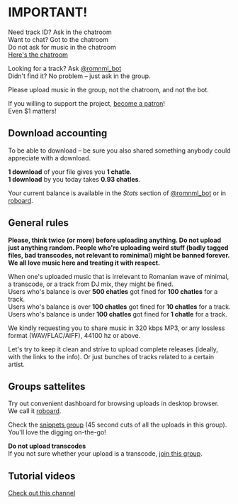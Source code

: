 # IMPORTANT!

Need track ID? Ask in the chatroom  
Want to chat? Got to the chatroom  
Do not ask for music in the chatroom  
[Here's the chatroom](https://t.me/romnml)

Looking for a track? Ask [@romnml_bot](https://t.me/romnml_bot)  
Didn't find it? No problem – just ask in the group.

Please upload music in the group, not the chatroom, and not the bot.

If you willing to support the project, [become a patron](https://patreon.com/rominimal)!  
Even $1 matters!

## Download accounting

To be able to download – be sure you also shared something anybody could appreciate with a download.

**1 download** of your file gives you **1 chatle**.  
**1 download** by you today takes **0.93 chatles**.

Your current balance is available in the *Stats* section of [@romnml_bot](https://t.me/romnml_bot) or in [roboard](https://romnml.rv7.ru).

## General rules

**Please, think twice (or more) before uploading anything. Do not upload just anything random. People who're uploading weird stuff (badly tagged files, bad transcodes, not relevant to rominimal) might be banned forever. We all love music here and treating it with respect.**

When one's uploaded music that is irrelevant to Romanian wave of minimal, a transcode, or a track from DJ mix, they might be fined.  
Users who's balance is over **500 chatles** got fined for **100 chatles** for a track.  
Users who's balance is over **100 chatles** got fined for **10 chatles** for a track.  
Users who's balance is under **100 chatles** got fined for **1 chatle** for a track.

We kindly requesting you to share music in 320 kbps MP3, or any lossless format (WAV/FLAC/AIFF), 44100 hz or above.

Let's try to keep it clean and strive to upload complete releases (ideally, with the links to the info). Or just bunches of tracks related to a certain artist.

## Groups sattelites

Try out convenient dashboard for browsing uploads in desktop browser.  
We call it [roboard](https://romnml.rv7.ru).

Check the [snippets group](https://t.me/joinchat/ATDwrEYkooRWtBoXRRFp8Q) (45 second cuts of all the uploads in this group).  
You'll love the digging on-the-go!

**Do not upload transcodes**  
If you not sure whether your upload is a transcode, [join this group](https://t.me/joinchat/ATDwrFDxDvSammrC82ihrg).

## Tutorial videos  
[Check out this channel](https://t.me/joinchat/AAAAAFdd1a1IiM9jHyWDsw)
